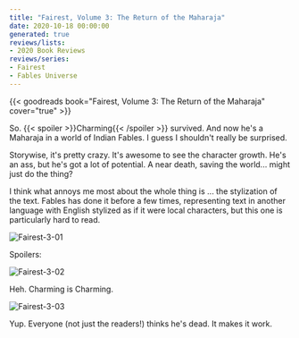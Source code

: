 ```yaml
---
title: "Fairest, Volume 3: The Return of the Maharaja"
date: 2020-10-18 00:00:00
generated: true
reviews/lists:
- 2020 Book Reviews
reviews/series:
- Fairest
- Fables Universe
---
```

{{< goodreads book="Fairest, Volume 3: The Return of the Maharaja" cover="true" >}}

So.  {{< spoiler >}}Charming{{< /spoiler >}}  survived. And now he's a Maharaja in a world of Indian Fables. I guess I shouldn't really be surprised.  

Storywise, it's pretty crazy. It's awesome to see the character growth. He's an ass, but he's got a lot of potential. A near death, saving the world... might just do the thing?  

<!--more-->

I think what annoys me most about the whole thing is ... the stylization of the text. Fables has done it before a few times, representing text in another language with English stylized as if it were local characters, but this one is particularly hard to read.  

![Fairest-3-01](/embeds/books/attachments/fairest-3-01.jpg)  

Spoilers:  

![Fairest-3-02](/embeds/books/attachments/fairest-3-02.jpg)  

Heh. Charming is Charming.  

![Fairest-3-03](/embeds/books/attachments/fairest-3-03.jpg)  

Yup. Everyone (not just the readers!) thinks he's dead. It makes it work.


